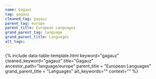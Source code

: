```yaml
---
name: Gagauz
tag: gagauz
cleaned_tag: gagauz
parent_tag: europe
parent_title: European Languages
grand_parent_tag: language
grand_parent_title: Languages
alt_tags: 
---
```


{% include data-table-template.html 
  keyword="gagauz" 
  cleaned_keyword="gagauz" 
  title="Gagauz"
  ancestor_path="language/europe" 
  parent_title = "European Languages"
  grand_parent_title = "Languages"
  alt_keywords=""
  context=""
%}

